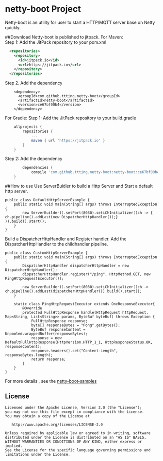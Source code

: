 # netty-boot Project
Netty-boot is an utility for user to start a HTTP/MQTT server base on Netty quickly. 

##Download
Netty-boot is published to jitpack.
For Maven:  
Step 1: Add the JitPack repository to your pom.xml

```xml
  <repositories>
    <repository>
      <id>jitpack.io</id>
      <url>https://jitpack.io</url>
    </repository>
  </repositories>
```

Step 2. Add the dependency

```
    <dependency>
      <groupId>com.github.ttting.netty-boot</groupId>
      <artifactId>netty-boot</artifactId>
      <version>ce67bf00b4</version>
    </dependency>
```

For Gradle:
Step 1: Add the JitPack repository to your  build.gradle 

```groovy
	allprojects {
		repositories {
			...
			maven { url 'https://jitpack.io' }
		}
	}
```
Step 2: Add the dependency

```groovy
		dependencies {
	        compile 'com.github.ttting.netty-boot:netty-boot:ce67bf00b4'
	}
```
##How to use
Use ServerBuidler to build a Http Server and Start a default http server.

```
public class DefaultHttpServerExample {
    public static void main(String[] args) throws InterruptedException {
        new ServerBuilder().setPort(8080).setiChInitializer((ch -> { ch.pipeline().addLast(new DispatcherHttpHandler());} )).build().start();
    }
}
```

Build a DispatcherHttpHandler and Register handler. Add the DispatcherHttpHandler to the childhandler pipeline. 

```
public class CustomHttpServerExample {
    public static void main(String[] args) throws InterruptedException {
        DispatcherHttpHandler dispatcherHttpHandler = new DispatcherHttpHandler();
        dispatcherHttpHandler.register("/ping", HttpMethod.GET, new PingHttpRequestExecutor());

        new ServerBuilder().setPort(8080).setiChInitializer((ch -> ch.pipeline().addLast(dispatcherHttpHandler))).build().start();
    }

    static class PingHttpRequestExecutor extends OneResponseExecutor{
        @Override
        protected FullHttpResponse handle(HttpRequest httpRequest, Map<String, List<String>> params, ByteBuf byteBuf) throws Exception {
            FullHttpResponse response;
            byte[] responseBytes = "Pong".getBytes();
            ByteBuf responseContent = Unpooled.wrappedBuffer(responseBytes);
            response = new DefaultFullHttpResponse(HttpVersion.HTTP_1_1, HttpResponseStatus.OK, responseContent);
            response.headers().set("Content-Length", responseBytes.length);
            return response;
        }
    }
}
```
For more details , see the [netty-boot-samples](https://github.com/ttting/netty-boot/tree/master/netty-boot-samples/src/main/java/me/ttting/netty/server/example)


License
-------

    Licensed under the Apache License, Version 2.0 (the "License");
    you may not use this file except in compliance with the License.
    You may obtain a copy of the License at

       http://www.apache.org/licenses/LICENSE-2.0

    Unless required by applicable law or agreed to in writing, software
    distributed under the License is distributed on an "AS IS" BASIS,
    WITHOUT WARRANTIES OR CONDITIONS OF ANY KIND, either express or implied.
    See the License for the specific language governing permissions and
    limitations under the License.

